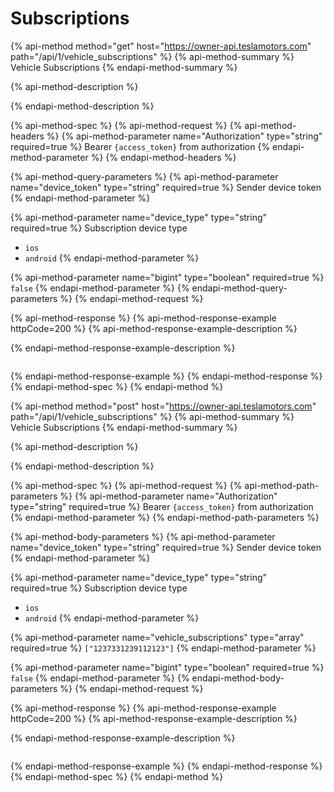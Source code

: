 # Subscriptions

{% api-method method="get" host="https://owner-api.teslamotors.com" path="/api/1/vehicle\_subscriptions" %}
{% api-method-summary %}
Vehicle Subscriptions
{% endapi-method-summary %}

{% api-method-description %}

{% endapi-method-description %}

{% api-method-spec %}
{% api-method-request %}
{% api-method-headers %}
{% api-method-parameter name="Authorization" type="string" required=true %}
Bearer `{access_token}` from authorization
{% endapi-method-parameter %}
{% endapi-method-headers %}

{% api-method-query-parameters %}
{% api-method-parameter name="device\_token" type="string" required=true %}
Sender device token
{% endapi-method-parameter %}

{% api-method-parameter name="device\_type" type="string" required=true %}
Subscription device type  
- `ios`  
- `android`
{% endapi-method-parameter %}

{% api-method-parameter name="bigint" type="boolean" required=true %}
`false`
{% endapi-method-parameter %}
{% endapi-method-query-parameters %}
{% endapi-method-request %}

{% api-method-response %}
{% api-method-response-example httpCode=200 %}
{% api-method-response-example-description %}

{% endapi-method-response-example-description %}

```

```
{% endapi-method-response-example %}
{% endapi-method-response %}
{% endapi-method-spec %}
{% endapi-method %}

{% api-method method="post" host="https://owner-api.teslamotors.com" path="/api/1/vehicle\_subscriptions" %}
{% api-method-summary %}
Vehicle Subscriptions
{% endapi-method-summary %}

{% api-method-description %}

{% endapi-method-description %}

{% api-method-spec %}
{% api-method-request %}
{% api-method-path-parameters %}
{% api-method-parameter name="Authorization" type="string" required=true %}
Bearer `{access_token}` from authorization
{% endapi-method-parameter %}
{% endapi-method-path-parameters %}

{% api-method-body-parameters %}
{% api-method-parameter name="device\_token" type="string" required=true %}
Sender device token
{% endapi-method-parameter %}

{% api-method-parameter name="device\_type" type="string" required=true %}
Subscription device type  
- `ios`  
- `android`
{% endapi-method-parameter %}

{% api-method-parameter name="vehicle\_subscriptions" type="array" required=true %}
`["1237331239112123"]`
{% endapi-method-parameter %}

{% api-method-parameter name="bigint" type="boolean" required=true %}
`false`
{% endapi-method-parameter %}
{% endapi-method-body-parameters %}
{% endapi-method-request %}

{% api-method-response %}
{% api-method-response-example httpCode=200 %}
{% api-method-response-example-description %}

{% endapi-method-response-example-description %}

```

```
{% endapi-method-response-example %}
{% endapi-method-response %}
{% endapi-method-spec %}
{% endapi-method %}

